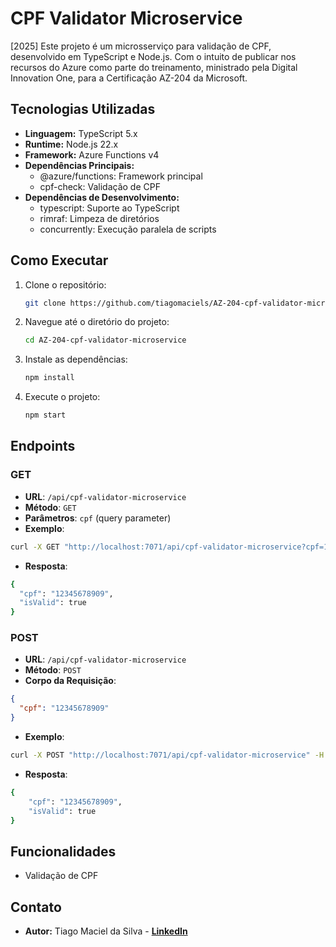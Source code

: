 # CPF Validator Microservice

[2025] Este projeto é um microsserviço para validação de CPF, desenvolvido em TypeScript e Node.js. Com o intuito de publicar nos recursos do Azure como parte do treinamento, ministrado pela Digital Innovation One, para a Certificação AZ-204 da Microsoft.

## Tecnologias Utilizadas

- **Linguagem:** TypeScript 5.x
- **Runtime:** Node.js 22.x
- **Framework:** Azure Functions v4
- **Dependências Principais:**
  - @azure/functions: Framework principal
  - cpf-check: Validação de CPF
- **Dependências de Desenvolvimento:**
  - typescript: Suporte ao TypeScript
  - rimraf: Limpeza de diretórios
  - concurrently: Execução paralela de scripts

## Como Executar

1. Clone o repositório:
   ```bash
   git clone https://github.com/tiagomaciels/AZ-204-cpf-validator-microservice.git
   ```
2. Navegue até o diretório do projeto:
   ```bash
   cd AZ-204-cpf-validator-microservice
   ```
3. Instale as dependências:
   ```bash
   npm install
   ```
4. Execute o projeto:
   ```bash
   npm start
   ```

## Endpoints

### GET

- **URL**: `/api/cpf-validator-microservice`
- **Método**: `GET`
- **Parâmetros**: `cpf` (query parameter)
- **Exemplo**:

```bash
curl -X GET "http://localhost:7071/api/cpf-validator-microservice?cpf=12345678909"
```

- **Resposta**:

```bash
{
  "cpf": "12345678909",
  "isValid": true
}
```

### POST

- **URL**: `/api/cpf-validator-microservice`
- **Método**: `POST`
- **Corpo da Requisição**:

```json
{
  "cpf": "12345678909"
}
```

- **Exemplo**:

```bash
curl -X POST "http://localhost:7071/api/cpf-validator-microservice" -H "Content-Type: application/json" -d '{"cpf":"12345678909"}'
```

- **Resposta**:

```bash
{
    "cpf": "12345678909",
    "isValid": true
}
```

## Funcionalidades

- Validação de CPF 

## Contato

- **Autor:** Tiago Maciel da Silva - [**LinkedIn**](https://www.linkedin.com/in/tiagomaciels/)
